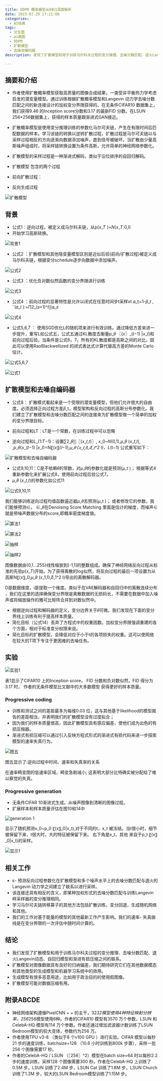 ```yaml
---
title: DDPM 概率模型从0到1深度解析
date: 2023-07-29 17:21:00
categories:
  - AI绘画
tags:
  - 文生图
  - ai画图
  - DDPM
  - 扩散模型
  - 去噪自编码器 
description: 发现了扩散模型和用于训练马尔科夫过程的变分推理、去噪分数匹配、退火Langevin动态、自回归模型和渐进有损压缩之间的联系

---
```



## 摘要和介绍

- 作者使用扩散概率模型获取高质量的图像合成结果，一类受非平衡热力学考虑启发的潜变量模型。通过训练根据扩散概率模型和Langevin 动力学去噪分数匹配之间的新连接设计的加权变分界限获得的。在无条件CIFAR10 数据集上，我们获得9.46 的Inception score分数和3.17 的最新FID 分数。在LSUN 256*256数据集上，获得的样本质量跟渐进式GAN接近。
- 扩散概率模型是使用变分推理训练的参数化马尔可夫链，产生在有限时间后匹配数据的样本。学习该链的转换以逆转扩散过程，扩散过程是马尔可夫链以与采样过程相反的方向逐渐向数据添加噪声，直到信号被破坏。当扩散由少量高斯噪声组成时，将采样链转换设置为条件高斯，允许简单的神经网络参数化。
- 扩散模型的采样过程是一种渐进式解码，类似于沿位排序的自回归解码。

- 扩散模型 包含的两个过程
- 前向扩散过程：
- 反向生成过程

![扩散模型](https://cdn.jsdelivr.net/gh/1oscar/image_house@main/20230729175755.png)


## 背景

- 公式1：逆向过程，被定义成马尔科夫链，从p(𝑥_𝑇 )=𝑁(𝑥_𝑇:0,I)
- 开始学习高斯转换。

![背景1](https://cdn.jsdelivr.net/gh/1oscar/image_house@main/20230729175844.png)

- 公式2 ：扩散模型和其他隐变量模型区别是近似后验(前向/扩散过程)被定义成马尔科夫链，根据变分schedule逐步向数据中添加噪声。

![公式2](https://cdn.jsdelivr.net/gh/1oscar/image_house@main/20230729175909.png)

- 公式3 ：优化负对数似然函数的变分界限进行训练

![公式3](https://cdn.jsdelivr.net/gh/1oscar/image_house@main/20230729175936.png)

- 公式4 ：前向过程的显著特性是允许以闭式在任意时间步t采样xt
  𝛼_t≔1-𝛽_𝑡 , ¯(𝛼_𝑡 ):=∏2_(𝑠=1)^𝑡▒𝛼_𝑠 

![公式4](https://cdn.jsdelivr.net/gh/1oscar/image_house@main/20230729175959.png)

- 公式5,6,7 ： 使用SGD优化L的随机项来进行有效训练。通过降低方差来进一步提升，重写L如公式五，公式五通过KL散度去衡量p_𝜃  〖(𝑥〗_(𝑡−1) |𝑥_𝑡)和前向过程后验，当条件是公式6，7。所有的KL散度都是高斯之间的对比，因此可以使用RaoBlackwellized 的闭式表达式计算代替高方差的Monte Carlo估计。

![公式5,6,7 ](https://cdn.jsdelivr.net/gh/1oscar/image_house@main/20230729180030.png)

![公式1](https://cdn.jsdelivr.net/gh/1oscar/image_house@main/20230729180041.png)


## 扩散模型和去噪自编码器

- 公式8： 扩散模式看起来是一个受限的潜变量模型，但他们允许很大的自由度。必须选择正向过程方差𝛽_t，模型架构和反向过程的高斯分布参数化。我们建立了扩散模型和去噪分数匹配之间的连接来为扩散模型做一个简单的加权的变分界限目标。
- 前向过程和LT：LT是一个常数，在训练过程中可以忽略

- 逆向过程和𝐿_(1:𝑇−1)：设置∑2_𝜃▒〖(𝑥_𝑡,𝑡)〗, 𝑥_0~𝑁(0,1),𝜇_𝜃 (𝑥_𝑡,𝑡),         ,p_𝜃(𝑥_(𝑡−1) |𝑥_𝑡)=N〖(𝑥〗_(𝑡−1);𝜇_𝜃 (𝑥_𝑡,𝑡),𝛿_𝑡^2 I)，L_(t−1) 公式重写如下：


![扩散模型和去噪自编码器](https://cdn.jsdelivr.net/gh/1oscar/image_house@main/20230729180212.png)


- 公式9,10,11：C是不依赖𝜃的常数，对𝜇_𝜃的参数化就是预测(𝜇_t ) ̃，根据等式4重新参数化来扩展公式8，使用前向过程后验公式7。
- 𝜇_𝜃 (𝑥_𝑡,𝑡)的参数化如公式11

![公式9,10,11](https://cdn.jsdelivr.net/gh/1oscar/image_house@main/20230729180240.png)

我们能够训练逆向过程均值函数逼近器𝜇_𝜃去预测(𝜇_t ) ̃，或者修改它的参数，我们能够预测∈。
∈_𝜃在Denoising Score Matching 里面是估计的梯度，而噪声∈就是带噪声数据分布的score,即概率密度梯度值。

![算法1](https://cdn.jsdelivr.net/gh/1oscar/image_house@main/20230729222453.png)

![算法2](https://cdn.jsdelivr.net/gh/1oscar/image_house@main/20230729222518.png)


![抽样](https://cdn.jsdelivr.net/gh/1oscar/image_house@main/20230729222545.png)

![抽样2](https://cdn.jsdelivr.net/gh/1oscar/image_house@main/20230729222600.png)

图像数据由{0,1…255}线性缩放到[-1,1]的整数组成。确保了神经网络反向过程从标准的先验p(𝑥_𝑇)开始。为了获得离散的log似然，将反向过程的最后一项设置为从高斯N〖(𝑥〗_0;𝜇_𝜃 (𝑥_1,1),𝛿_1^2 I)导出的离散解码器。

D是数据维度，i是提取一个维度。类似于在VAE解码器和自回归中的离散连续分布 ，我们在这里的选择确保变分界限是离散数据的无损码长，不需要在数据中加入噪声或将缩放操作的雅可比矩阵合并到对数似然中。

- 根据逆向过程和解码器的定义，变分边界关于𝜃可微。我们发现在下面的变分界线上训练有利于提高样本质量。
- 简化目标（公式14）丢弃了方程式中的权重因数。加权变分界限强调重建的各个方面，相对于标准变分权限来说。
- 简化目标的扩散模型，会降低对应于小于t的各项损失的权重。这可以使网络在较大的T项下专注于更困难的去噪任务。



## 实验

![实验1](https://cdn.jsdelivr.net/gh/1oscar/image_house@main/20230729222958.png)

表1显示了CIFAR10 上的Inception score，
FID 分数和负对数似然，FID 得分为3.17 时，
作者的无条件模型比文献中的大多数模型
获得更好的样本质量。


### Progressive coding 
- 训练和测试之间的差距最多为每维0.03 位，这与其他基于likelihood的模型报告的差距相当，并表明我们的扩散模型没有过度拟合；
- 因为我们的样本质量很高，因此扩散模型具有感应偏差，使他们成为出色的有损压缩器。
- 渐进式有损压缩可以通过引入反映方程式形式的渐进式有损代码来进一步探索模型的速率失真行为。

![图五](https://cdn.jsdelivr.net/gh/1oscar/image_house@main/20230729223119.png)

图五显示了:逆向过程中时间、速率和失真率的关系

在速率畸变图的低速率区域，畸变急剧减小; 这表明大部分比特确实被分配给了难以察觉的失真。

### Progressive generation

- 无条件CIFAR 10渐进式生成。从噪声图像到清晰的图像过程。
- 扩展样本和样本质量评估在图10和14中

![generation 1](https://cdn.jsdelivr.net/gh/1oscar/image_house@main/20230729223215.png)


显示了随机预测x_0~p_0 〖(x〗_0|x_t),对于不同的t，x_t 被冻结。当t很小时，细节被保留下来，t很大时，大的特征被保留下来。
右下角是x_t，其他 来自于p_t 〖(x〗_0|x_t)的采样。

![显示1](https://cdn.jsdelivr.net/gh/1oscar/image_house@main/20230729223325.png)


## 相关工作

- ε- 预测反向过程参数化在扩散模型和多个噪声水平上的去噪分数匹配与退火的Langevin 动力学之间建立了联系以进行采样。
- 该连接还具有相反的含义，即某种加权形式的去噪分数匹配与训练Langevin 样采样器的变分推理相同。
- 学习马尔可夫链转移算子的其他方法包括扩散训练，变分回退，生成随机网络和其他。
- 我们的工作对基于能量的模型的其他最新工作产生影响。我们的速率- 失真曲线是在变分界限的一次评估中随时间计算的。

## 结论


- 我们发现了扩散模型和用于训练马尔科夫过程的变分推理、去噪分数匹配、退火Langevin动态、自回归模型和渐进有损压缩之间的联系。
- 扩散模型对图像数据具有良好的归纳偏差，我们期待研究它们在其他数据模态和其他类型的生成模型和机器学习系统中的效用。
- 生成模型有很多恶意用途，比如用于政治目的的使用假图像。
- 扩散模型可能对数据压缩有用。



## 附录ABCDE

- 神经网络架构遵循PixelCNN + + 的主干，32*32模型使用4种特征映射分辨率，256*256模型使用6种。作者的CIFAR10 模型有3570 万个参数，LSUN 和CelebA-HQ 模型有114 万个参数。作者还通过增加滤波器计数训练了LSUN Bedroom模型的较大变体，参数约为256 万。
- 作者使用TPU v3-8 （类似于8 个v100 GPU ）进行实验。CIFAR 模型以每秒21 步的速度训练，batchsize=128 （10.6 小时训练到800k 步骤），采样一批256 个图像需要17 秒。
- 作者的CelebA-HQ / LSUN （〖256〗^2）模型在batch size=64 时以每秒2.2 步的速度训练，采样128 个图像需要300 秒。作者在CelebA-HQ 上训练了0.5M 步，LSUN 训练了2.4M 步，LSUN Cat 训练了1.8M 步，LSUN Church 训练了1.2M 步，较大的LSUN Bedroom模型训练了1.15M 步。




